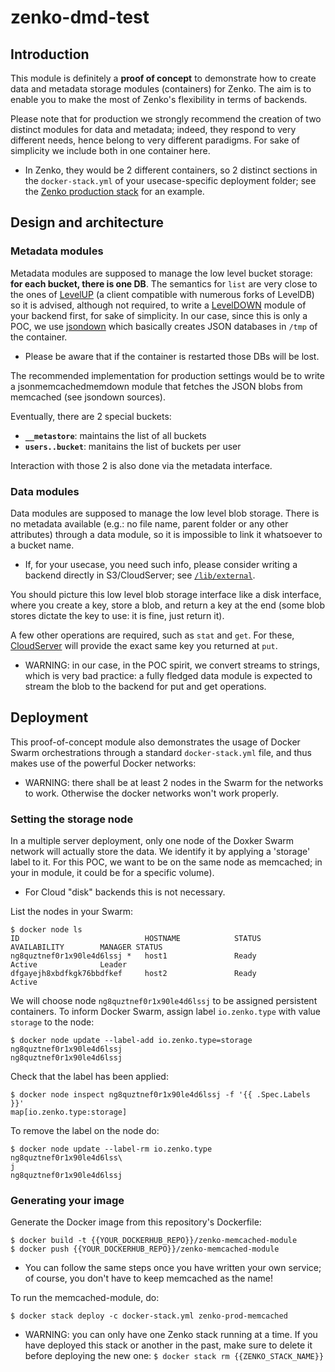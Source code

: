 # zenko-dmd-test

## Introduction

This module is definitely a **proof of concept** to demonstrate how to create
data and metadata storage modules (containers) for Zenko. The aim is to enable
you to make the most of Zenko's flexibility in terms of backends.

Please note that for production we strongly recommend the creation of two
distinct modules for data and metadata; indeed, they respond to very different
needs, hence belong to very different paradigms.
For sake of simplicity we include both in one container here.
 - In Zenko, they would be 2 different containers, so 2 distinct sections in
the `docker-stack.yml` of your usecase-specific deployment folder; see the
[Zenko production stack](https://github.com/scality/Zenko/blob/master/swarm-production/docker-stack.yml)
for an example.

## Design and architecture

### Metadata modules

Metadata modules are supposed to manage the low level bucket storage:
**for each bucket, there is one DB**. The semantics for `list` are very close
to the ones of [LevelUP](https://github.com/Level/levelup) (a client compatible
with numerous forks of LevelDB) so it is advised, although not required, to
write a [LevelDOWN](https://github.com/Level/leveldown) module of your backend
first, for sake of simplicity.
In our case, since this is only a POC, we use [jsondown](https://www.npmjs.com/package/jsondown)
which basically creates JSON databases in `/tmp` of the container.
 - Please be aware that if the container is restarted those DBs will be lost.

The recommended implementation for production settings would be to write a
jsonmemcachedmemdown module that fetches the JSON blobs from memcached (see
jsondown sources).

Eventually, there are 2 special buckets: 
 * **`__metastore`**: maintains the list of all buckets
 * **`users..bucket`**: manitains the list of buckets per user
 
Interaction with those 2 is also done via the metadata interface.

### Data modules

Data modules are supposed to manage the low level blob storage. There is no
metadata available (e.g.: no file name, parent folder or any other attributes)
through a data module, so it is impossible to link it whatsoever to a bucket
name.
 - If, for your usecase, you need such info, please consider writing a backend
directly in S3/CloudServer; see [`/lib/external`](https://github.com/scality/S3/tree/master/lib/data/external). 

You should picture this low level blob storage interface like a disk interface,
where you create a key, store a blob, and return a key at the end (some blob
stores dictate the key to use: it is fine, just return it).

A few other operations are required, such as `stat` and `get`. For these,
[CloudServer](https://github.com/scality/S3) will provide the exact same key
you returned at `put`. 
 - WARNING: in our case, in the POC spirit, we convert streams to strings, which
is very bad practice: a fully fledged data module is expected to stream the blob
to the backend for put and get operations.

## Deployment

This proof-of-concept module also demonstrates the usage of Docker Swarm
orchestrations through a standard `docker-stack.yml` file, and thus makes use of
the powerful Docker networks: 
 - WARNING: there shall be at least 2 nodes in the Swarm for the networks
to work. Otherwise the docker networks won't work properly.

### Setting the storage node

In a multiple server deployment, only one node of the Doxker Swarm network will
actually store the data. We identify it by applying a  'storage' label to it.
For this POC, we want to be on the same node as memcached; in your in module, it
could be for a specific volume).
 - For Cloud "disk" backends this is not necessary.

List the nodes in your Swarm:
``` shell
$ docker node ls
ID                            HOSTNAME            STATUS              AVAILABILITY        MANAGER STATUS
ng8quztnef0r1x90le4d6lssj *   host1               Ready               Active              Leader
dfgayejh8xbdfkgk76bbdfkef     host2               Ready               Active
```
We will choose node `ng8quztnef0r1x90le4d6lssj` to be assigned persistent
containers. To inform Docker Swarm, assign label `io.zenko.type` with value
`storage` to the node:

```shell
$ docker node update --label-add io.zenko.type=storage ng8quztnef0r1x90le4d6lssj
ng8quztnef0r1x90le4d6lssj
```

Check that the label has been applied:

```shell
$ docker node inspect ng8quztnef0r1x90le4d6lssj -f '{{ .Spec.Labels }}'
map[io.zenko.type:storage]
```

To remove the label on the node do:

```shell
$ docker node update --label-rm io.zenko.type ng8quztnef0r1x90le4d6lss\
j
ng8quztnef0r1x90le4d6lssj
```

### Generating your image

Generate the Docker image from this repository's Dockerfile:
``` shell
$ docker build -t {{YOUR_DOCKERHUB_REPO}}/zenko-memcached-module
$ docker push {{YOUR_DOCKERHUB_REPO}}/zenko-memcached-module
```
 - You can follow the same steps once you have written your own service; of
course, you don't have to keep memcached as the name!

To run the memcached-module, do:
``` shell
$ docker stack deploy -c docker-stack.yml zenko-prod-memcached
```

- WARNING: you can only have one Zenko stack running at a time. If you have
deployed this stack or another in the past, make sure to delete it before deploying
the new one: `$ docker stack rm {{ZENKO_STACK_NAME}}`
